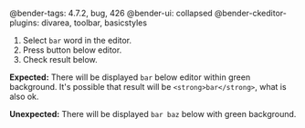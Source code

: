 @bender-tags: 4.7.2, bug, 426
@bender-ui: collapsed
@bender-ckeditor-plugins: divarea, toolbar, basicstyles

1. Select `bar` word in the editor.
1. Press button below editor.
1. Check result below.

**Expected:** There will be displayed `bar` below editor within green background. It's possible that result will
be `<strong>bar</strong>`, what is also ok.

**Unexpected:** There will be displayed `bar baz` below with green background.
